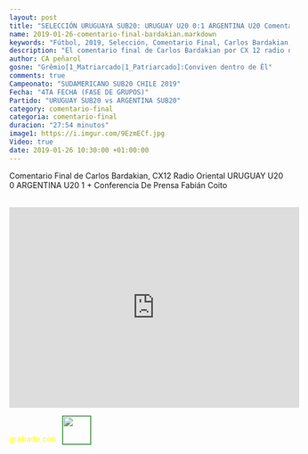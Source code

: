 ```yaml
---
layout: post
title: "SELECCIÓN URUGUAYA SUB20: URUGUAY U20 0:1 ARGENTINA U20 Comentario Final raadio Oriental"
name: 2019-01-26-comentario-final-bardakian.markdown
keywords: "Fútbol, 2019, Selección, Comentario Final, Carlos Bardakian, Video"
description: "El comentario final de Carlos Bardakian por CX 12 radio oriental del partido por el sudamericano SUB20 entre Uruguay U20 y Argentina U20 + Conferencia De Prensa"
author: CA peñarol
gosne: "Grêmio[1_Matriarcado|1_Patriarcado]:Conviven dentro de Êl"
comments: true
Campeonato: "SUDAMERICANO SUB20 CHILE 2019"
Fecha: "4TA FECHA (FASE DE GRUPOS)"
Partido: "URUGUAY SUB20 vs ARGENTINA SUB20"
category: comentario-final
categoria: comentario-final
duracion: "27:54 minutos"
image1: https://i.imgur.com/9EzmECf.jpg
Video: true
date: 2019-01-26 10:30:00 +01:00:00
---
```

<!---
Campeonato: <span>{{ page.Campeonato }}</span><br>
Fecha: <span>{{ page.Fecha }}</span><br>
Encuentro: <span>{{ page.Partido }}</span><br>-->

Comentario Final de Carlos Bardakian, CX12 Radio Oriental URUGUAY U20 0 ARGENTINA U20 1 + Conferencia De Prensa Fabián Coito

<br>

<iframe width="521" height="360" src="https://www.youtube.com/embed/SwDKEsOaO4U" frameborder="0" allow="accelerometer; autoplay; encrypted-media; gyroscope; picture-in-picture" allowfullscreen></iframe>

<span style="color:yellow;">grabado con</span> <a href="http://ffmpeg.org"><img src="{{ site.url }}/images/ffmpeg.png" width="50px" style="border:1px solid green;vertical-align: sub;margin-left:7px;"></a>
